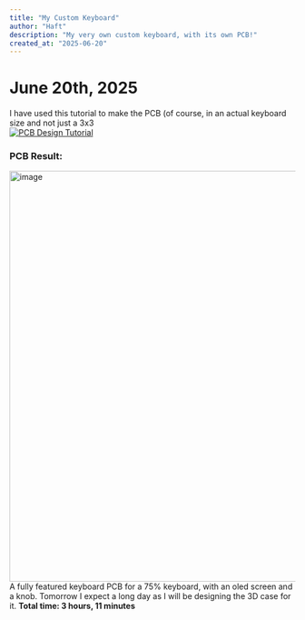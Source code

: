 ```yaml
---
title: "My Custom Keyboard"
author: "Haft"
description: "My very own custom keyboard, with its own PCB!"
created_at: "2025-06-20"
---
```


# June 20th, 2025

I have used this tutorial to make the PCB (of course, in an actual keyboard size and not just a 3x3 <br>
[![PCB Design Tutorial](https://img.youtube.com/vi/8WXpGTIbxlQ/maxresdefault.jpg)](https://youtu.be/8WXpGTIbxlQ)
### PCB Result:
<img width="723" alt="image" src="https://github.com/user-attachments/assets/db556a51-faee-489e-9346-5803893ef821" /> <br>
A fully featured keyboard PCB for a 75% keyboard, with an oled screen and a knob. Tomorrow I expect a long day as I will be designing the 3D case for it. 
**Total time: 3 hours, 11 minutes**
